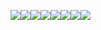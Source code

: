 [![](https://sourcerer.io/fame/ritiksr25/ritiksr25/beware-travel-safe/images/0)](https://sourcerer.io/fame/ritiksr25/ritiksr25/beware-travel-safe/links/0)[![](https://sourcerer.io/fame/ritiksr25/ritiksr25/beware-travel-safe/images/1)](https://sourcerer.io/fame/ritiksr25/ritiksr25/beware-travel-safe/links/1)[![](https://sourcerer.io/fame/ritiksr25/ritiksr25/beware-travel-safe/images/2)](https://sourcerer.io/fame/ritiksr25/ritiksr25/beware-travel-safe/links/2)[![](https://sourcerer.io/fame/ritiksr25/ritiksr25/beware-travel-safe/images/3)](https://sourcerer.io/fame/ritiksr25/ritiksr25/beware-travel-safe/links/3)[![](https://sourcerer.io/fame/ritiksr25/ritiksr25/beware-travel-safe/images/4)](https://sourcerer.io/fame/ritiksr25/ritiksr25/beware-travel-safe/links/4)[![](https://sourcerer.io/fame/ritiksr25/ritiksr25/beware-travel-safe/images/5)](https://sourcerer.io/fame/ritiksr25/ritiksr25/beware-travel-safe/links/5)[![](https://sourcerer.io/fame/ritiksr25/ritiksr25/beware-travel-safe/images/6)](https://sourcerer.io/fame/ritiksr25/ritiksr25/beware-travel-safe/links/6)[![](https://sourcerer.io/fame/ritiksr25/ritiksr25/beware-travel-safe/images/7)](https://sourcerer.io/fame/ritiksr25/ritiksr25/beware-travel-safe/links/7)
